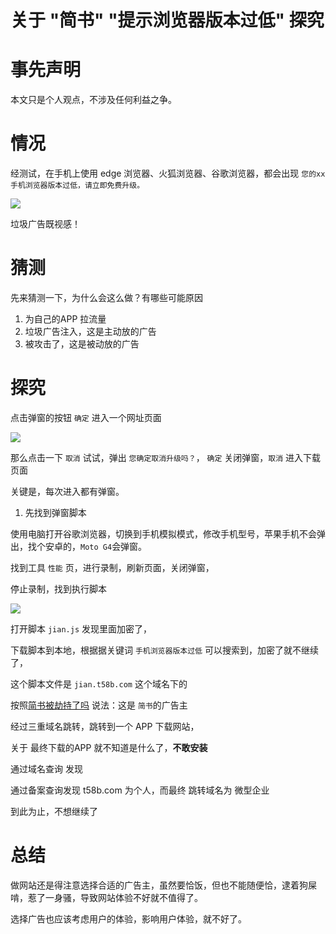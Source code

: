 # 关于 "简书" "提示浏览器版本过低" 探究

# 事先声明

本文只是个人观点，不涉及任何利益之争。

# 情况

经测试，在手机上使用 edge 浏览器、火狐浏览器、谷歌浏览器，都会出现 `您的xx手机浏览器版本过低，请立即免费升级。`

![](/assets/upload/image/20200520/alert.jpg)

垃圾广告既视感！

# 猜测

先来猜测一下，为什么会这么做？有哪些可能原因

1.  为自己的APP 拉流量
2.  垃圾广告注入，这是主动放的广告
3.  被攻击了，这是被动放的广告

# 探究

点击弹窗的按钮 `确定` 进入一个网址页面

![](/assets/upload/image/20200520/down.jpg)

那么点击一下 `取消` 试试，弹出 `您确定取消升级吗？`， `确定` 关闭弹窗，`取消` 进入下载页面

关键是，每次进入都有弹窗。

1. 先找到弹窗脚本

使用电脑打开谷歌浏览器，切换到手机模拟模式，修改手机型号，苹果手机不会弹出，找个安卓的，`Moto G4`会弹窗。

找到工具 `性能` 页，进行录制，刷新页面，关闭弹窗，

停止录制，找到执行脚本

![](/assets/upload/image/20200520/find.png)

打开脚本 `jian.js` 发现里面加密了，

下载脚本到本地，根据据关键词 `手机浏览器版本过低` 可以搜索到，加密了就不继续了，

这个脚本文件是 `jian.t58b.com` 这个域名下的

按照[简书被劫持了吗](https://www.v2ex.com/t/647267) 说法：这是 `简书`的广告主

经过三重域名跳转，跳转到一个 APP 下载网站，

关于 最终下载的APP 就不知道是什么了，**不敢安装**

通过域名查询 发现 

通过备案查询发现 t58b.com 为个人，而最终 跳转域名为 微型企业

到此为止，不想继续了

# 总结

做网站还是得注意选择合适的广告主，虽然要恰饭，但也不能随便恰，逮着狗屎啃，惹了一身骚，导致网站体验不好就不值得了。

选择广告也应该考虑用户的体验，影响用户体验，就不好了。